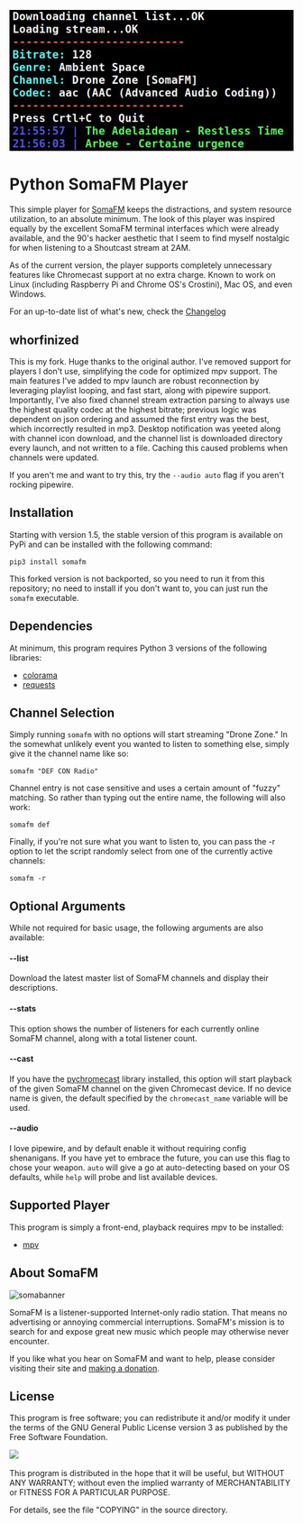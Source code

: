 ![feat_img](screenshots/playing.jpg)
# Python SomaFM Player
This simple player for [SomaFM](https://somafm.com/) keeps the distractions, and system resource utilization, to an absolute minimum. The look of this player was inspired equally by the excellent SomaFM terminal interfaces which were already available, and the 90's hacker aesthetic that I seem to find myself nostalgic for when listening to a Shoutcast stream at 2AM.

As of the current version, the player supports completely unnecessary features like Chromecast support at no extra charge. Known to work on Linux (including Raspberry Pi and Chrome OS's Crostini), Mac OS, and even Windows.

For an up-to-date list of what's new, check the [Changelog](CHANGELOG.md)


## whorfinized
This is my fork.  Huge thanks to the original author.  I've removed support for players I don't use, simplifying the code for optimized mpv support.
The main features I've added to mpv launch are robust reconnection by leveraging playlist looping, and fast start, along with pipewire support.
Importantly, I've also fixed channel stream extraction parsing to always use the highest quality codec at the highest bitrate; previous logic was dependent on json ordering and assumed the first entry was the best, which incorrectly resulted in mp3.
Desktop notification was yeeted along with channel icon download, and the channel list is downloaded directory every launch, and not written to a file.  Caching this caused problems when channels were updated.

If you aren't me and want to try this, try the `--audio auto` flag if you aren't rocking pipewire.

## Installation
Starting with version 1.5, the stable version of this program is available on PyPi and can be installed with the following command:

```console
pip3 install somafm
```
This forked version is not backported, so you need to run it from this repository; no need to install if you don't want to, you can just run the `somafm` executable.

## Dependencies
At minimum, this program requires Python 3 versions of the following libraries:

* [colorama](https://pypi.org/project/colorama/)
* [requests](https://3.python-requests.org/)

## Channel Selection
Simply running `somafm` with no options will start streaming "Drone Zone." In the somewhat unlikely event you wanted to listen to something else, simply give it the channel name like so:

```console
somafm "DEF CON Radio"
```

Channel entry is not case sensitive and uses a certain amount of "fuzzy" matching. So rather than typing out the entire name, the following will also work:

```console
somafm def
```

Finally, if you're not sure what you want to listen to, you can pass the -r option to let the script randomly select from one of the currently active channels:

```console
somafm -r
```

## Optional Arguments
While not required for basic usage, the following arguments are also available:

#### --list
Download the latest master list of SomaFM channels and display their descriptions.

#### --stats
This option shows the number of listeners for each currently online SomaFM channel, along with a total listener count.

#### --cast
If you have the [pychromecast](https://github.com/balloob/pychromecast) library installed, this option will start playback of the given SomaFM channel on the given Chromecast device. If no device name is given, the default specified by the `chromecast_name` variable will be used.

#### --audio
I love pipewire, and by default enable it without requiring config shenanigans.
If you have yet to embrace the future, you can use this flag to chose your weapon.
`auto` will give a go at auto-detecting based on your OS defaults, while `help` will probe and list available devices.

## Supported Player
This program is simply a front-end, playback requires mpv to be installed:
* [mpv](https://mpv.io/)

## About SomaFM
![somabanner](http://somafm.com/linktous/728x90sfm.jpg)

SomaFM is a listener-supported Internet-only radio station. That means no advertising or annoying commercial interruptions. SomaFM's mission is to search for and expose great new music which people may otherwise never encounter.

If you like what you hear on SomaFM and want to help, please consider visiting their site and [making a donation](https://somafm.com/support/).

## License
This program is free software; you can redistribute it and/or modify it under the terms of the GNU General Public License version 3 as published by the Free Software Foundation.

![](https://www.gnu.org/graphics/gplv3-127x51.png)

This program is distributed in the hope that it will be useful, but WITHOUT ANY WARRANTY; without even the implied warranty of MERCHANTABILITY or FITNESS FOR A PARTICULAR PURPOSE.

For details, see the file "COPYING" in the source directory.
